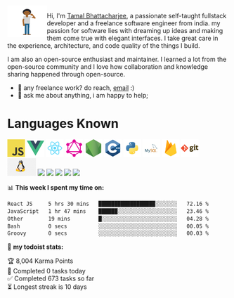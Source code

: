  <img align="left" alt="GIF" src="./waving-287_256.gif" width="90" height="72" />
<p align="left">Hi, I'm <a href="https://tamal-bht-github-io.vercel.app/">Tamal Bhattacharjee</a>, a passionate self-taught fullstack developer and a freelance software engineer from india. my passion for software lies with dreaming up ideas and making them come true with elegant interfaces. I take great care in the experience, architecture, and code quality of the things I build.</p>

I am also an open-source enthusiast and maintainer. I learned a lot from the open-source community and I love how collaboration and knowledge sharing happened through open-source.


  
- 💼 any freelance work? do reach, [email](mailto:bht.tamal@gmail.com) :)
- 💬 ask me about anything, i am happy to help;

<h1>Languages Known</h1> 

<code><img height="40" src="https://raw.githubusercontent.com/github/explore/80688e429a7d4ef2fca1e82350fe8e3517d3494d/topics/javascript/javascript.png"></code>
<code><img height="40" src="https://raw.githubusercontent.com/github/explore/80688e429a7d4ef2fca1e82350fe8e3517d3494d/topics/vue/vue.png"></code>
<code><img height="40" src="https://raw.githubusercontent.com/github/explore/80688e429a7d4ef2fca1e82350fe8e3517d3494d/topics/react/react.png"></code>
<code><img height="40" src="https://raw.githubusercontent.com/github/explore/5c058a388828bb5fde0bcafd4bc867b5bb3f26f3/topics/graphql/graphql.png"></code>
<code><img height="40" src="https://raw.githubusercontent.com/github/explore/80688e429a7d4ef2fca1e82350fe8e3517d3494d/topics/nodejs/nodejs.png"></code>
<code><img height="40" src="https://raw.githubusercontent.com/github/explore/80688e429a7d4ef2fca1e82350fe8e3517d3494d/topics/cpp/cpp.png"></code>
<code><img height="40" src="https://raw.githubusercontent.com/github/explore/80688e429a7d4ef2fca1e82350fe8e3517d3494d/topics/python/python.png"></code>
<code><img height="40" src="https://raw.githubusercontent.com/github/explore/80688e429a7d4ef2fca1e82350fe8e3517d3494d/topics/mysql/mysql.png"></code>
<code><img height="40" src="https://raw.githubusercontent.com/github/explore/80688e429a7d4ef2fca1e82350fe8e3517d3494d/topics/firebase/firebase.png"></code>
<code><img height="40" src="https://raw.githubusercontent.com/github/explore/80688e429a7d4ef2fca1e82350fe8e3517d3494d/topics/git/git.png"></code>
<code><img height="40" src="./png-clipart-penguin-tux-design-logo-linux-penguin-animals-logo.png"></code>
<code><img height="40" src="https://camo.githubusercontent.com/9ee806be83385d8b6a369a74cb1fc746644521a279ba959174ce5b9e75caf384/68747470733a2f2f63646e2e6a7364656c6976722e6e65742f67682f64657669636f6e732f64657669636f6e2f69636f6e732f626f6f7473747261702f626f6f7473747261702d6f726967696e616c2e737667"></code>
<code><img height="40" src="https://camo.githubusercontent.com/7dde8da81212fbf7b9018760a7d44c9c8f7aad8f995bbfd51968165b87f913c9/68747470733a2f2f63646e2e6a7364656c6976722e6e65742f67682f64657669636f6e732f64657669636f6e2f69636f6e732f68746d6c352f68746d6c352d6f726967696e616c2d776f72646d61726b2e737667"></code>
<code><img height="40" src="https://camo.githubusercontent.com/cd402acee67bfaf3560634ed1b236cb3d330dcee7f0b5aec2ad98c435e852c7b/68747470733a2f2f63646e2e6a7364656c6976722e6e65742f67682f64657669636f6e732f64657669636f6e2f69636f6e732f637373332f637373332d6f726967696e616c2d776f72646d61726b2e737667"></code>
<code><img height="40" src="./https://camo.githubusercontent.com/9ee806be83385d8b6a369a74cb1fc746644521a279ba959174ce5b9e75caf384/68747470733a2f2f63646e2e6a7364656c6976722e6e65742f67682f64657669636f6e732f64657669636f6e2f69636f6e732f626f6f7473747261702f626f6f7473747261702d6f726967696e616c2e737667"></code>
<code><img height="40" src="https://camo.githubusercontent.com/ceb1cf84ef4729e7a2f0414c57c47ac8563ed1c43fd10475a5d706f6b0f76896/68747470733a2f2f63646e2e6a7364656c6976722e6e65742f67682f64657669636f6e732f64657669636f6e2f69636f6e732f6e706d2f6e706d2d6f726967696e616c2d776f72646d61726b2e737667"></code>





📊 **This week I spent my time on:**
<!--START_SECTION:waka-->

```txt
React JS     5 hrs 30 mins   ██████████████████░░░░░░░   72.16 %
JavaScript   1 hr 47 mins    ██████░░░░░░░░░░░░░░░░░░░   23.46 %
Other        19 mins         █░░░░░░░░░░░░░░░░░░░░░░░░   04.28 %
Bash         0 secs          ░░░░░░░░░░░░░░░░░░░░░░░░░   00.05 %
Groovy       0 secs          ░░░░░░░░░░░░░░░░░░░░░░░░░   00.03 %
```

<!--END_SECTION:waka-->



🚧 **my todoist stats:**
<!-- TODO-IST:START -->
🏆  8,004 Karma Points           
🌸  Completed 0 tasks today           
✅  Completed 673 tasks so far           
⏳  Longest streak is 10 days
<!-- TODO-IST:END -->


